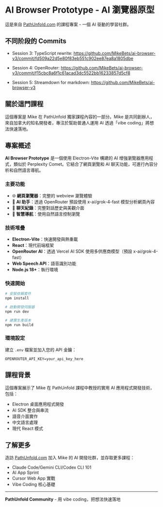 # AI Browser Prototype - AI 瀏覽器原型

這是來自 [PathUnfold.com](https://www.pathunfold.com/mike) 的課程專案 - 一個 AI 驱動的學習社群。

## 不同阶段的 Commits

- Session 3: TypeScript rewrite: <https://github.com/MikeBets/ai-browser-v3/commit/fd509a22d5e80f83eb551c902ee87ea8a1805dbe>

- Session 4: OpenRouter: <https://github.com/MikeBets/ai-browser-v3/commit/f15cbc8a6f1c61acad3dc5522bb16233857d5cf8>

- Session 5: Streamdown for markdown: <https://github.com/MikeBets/ai-browser-v3>

## 關於這門課程

這個專案是 Mike 在 PathUnfold 獨家課程內容的一部分。Mike 是共同創辦人，來自加拿大的知名開發者，專注於幫助普通人運用 AI 透過「vibe coding」將想法快速落地。

## 專案概述

**AI Browser Prototype** 是一個使用 Electron-Vite 構建的 AI 增強瀏覽器應用程式，類似於 Perplexity Comet。它結合了網頁瀏覽和 AI 聊天功能，可進行內容分析和自然語言導航。

### 主要功能

- 🌐 **網頁瀏覽器**：完整的 webview 瀏覽體驗
- 🤖 **AI 助手**：透過 OpenRouter 預設使用 x-ai/grok-4-fast 模型分析網頁內容
- 💬 **聊天紀錄**：完整對話歷史與美觀介面
- 🎯 **智慧導航**：使用自然語言控制瀏覽

### 技術堆疊

- **Electron-Vite**：快速開發與熱重載
- **React**：現代前端框架
- **OpenRouter AI**：透過 Vercel AI SDK 使用多供應商模型（預設 x-ai/grok-4-fast）
- **Web Speech API**：語音識別功能
- **Node.js 18+**：執行環境

### 快速開始

```bash
# 安裝依賴套件
npm install

# 啟動開發伺服器
npm run dev

# 建置生產版本
npm run build
```

### 環境設定

建立 `.env` 檔案並加入您的 API 金鑰：
```
OPENROUTER_API_KEY=your_api_key_here
```

## 課程背景

這個專案展示了 Mike 在 PathUnfold 課程中教授的實用 AI 應用程式開發技術，包括：

- Electron 桌面應用程式開發
- AI SDK 整合與串流
- 語音介面實作
- 中文語言處理
- 現代 React 模式

## 了解更多

造訪 [PathUnfold.com](https://www.pathunfold.com/mike) 加入 Mike 的 AI 開發社群，並存取更多課程：

- Claude Code/Gemini CLI/Codex CLI 101
- AI App Sprint
- Cursor Web App 實戰
- Vibe Coding 核心基礎

---

**PathUnfold Community** - 用 vibe coding，把想法快速落地
